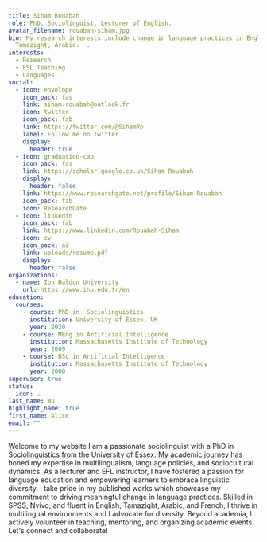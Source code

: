 ```yaml
---
title: Siham Rouabah
role: PhD, Sociolinguist, Lecturer of English.
avatar_filename: rouabah-siham.jpg
bio: My research interests include change in language practices in English,
  Tamazight, Arabic.  .
interests:
  - Research
  - ESL Teaching
  - Languages.
social:
  - icon: envelope
    icon_pack: fas
    link: siham.rouabah@outlook.fr
  - icon: twitter
    icon_pack: fab
    link: https://twitter.com/@SihemRo
    label: Follow me on Twitter
    display:
      header: true
  - icon: graduation-cap
    icon_pack: fas
    link: https://scholar.google.co.uk/Siham Rouabah
  - display:
      header: false
    link: https://www.researchgate.net/profile/Siham-Rouabah
    icon_pack: fab
    icon: ResearchGate
  - icon: linkedin
    icon_pack: fab
    link: https://www.linkedin.com/Rouabah-Siham
  - icon: cv
    icon_pack: ai
    link: uploads/resume.pdf
    display:
      header: false
organizations:
  - name: Ibn Haldun University
    url: https://www.ihu.edu.tr/en
education:
  courses:
    - course: PhD in  Sociolinguistics
      institution: University of Essex, UK
      year: 2020
    - course: MEng in Artificial Intelligence
      institution: Massachusetts Institute of Technology
      year: 2009
    - course: BSc in Artificial Intelligence
      institution: Massachusetts Institute of Technology
      year: 2008
superuser: true
status:
  icon: ☕️
last_name: Wu
highlight_name: true
first_name: Alice
email: ""
---
```



Welcome to my website I am a passionate sociolinguist with a PhD in Sociolinguistics from the University of Essex. My academic journey has honed my expertise in multilingualism, language policies, and sociocultural dynamics. As a lecturer and EFL instructor, I have fostered a passion for language education and empowering learners to embrace linguistic diversity. I take pride in my published works which showcase my commitment to driving meaningful change in language practices. Skilled in SPSS, Nvivo, and fluent in English, Tamazight, Arabic, and French, I thrive in multilingual environments and I advocate for diversity. Beyond academia, I actively volunteer in teaching, mentoring, and organizing academic events. Let's connect and collaborate!